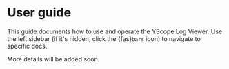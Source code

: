 # User guide

This guide documents how to use and operate the YScope Log Viewer. Use the left sidebar (if it's
hidden, click the {fas}`bars` icon) to navigate to specific docs.

More details will be added soon.
